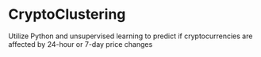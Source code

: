 # CryptoClustering
Utilize Python and unsupervised learning to predict if cryptocurrencies are affected by 24-hour or 7-day price changes
